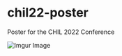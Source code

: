 # chil22-poster
Poster for the CHIL 2022 Conference

![Imgur Image](https://github.com/share-trace/chil22-poster/blob/main/poster.png)
